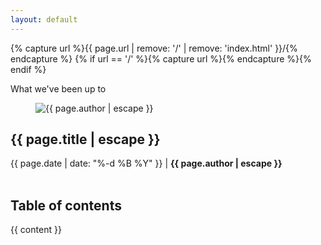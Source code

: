 ```yaml
---
layout: default
---
```


{% capture url %}{{ page.url | remove: '/' | remove: 'index.html' }}/{% endcapture %}
{% if url == '/' %}{% capture url %}{% endcapture %}{% endif %}

<script src="toc.min.js"></script>

<div id="baner-contact">
  <div class="wrapper font-green">What we've been up to</div>
</div>

<article id="post">
  <div class="block">
    <div class="wrapper clearfix">
      <div class="post-content">
        <div class="post clearfix">
          <div class="post-header clearfix">
            <figure>
              <div class="image">
                <img src="/img/members/{{ page.author_login | escape }}.jpg" alt="{{ page.author | escape }}"/></div>
            </figure>
            <div class="title">
              <h2 class="font-dark-blue font-normal">{{ page.title | escape }}</h2>
              {{ page.date | date: "%-d %B %Y" }} | <strong>{{ page.author | escape }}</strong>
              <br/><br/>
            </div>
          </div>
          <div class="post-rows">
            <div class="toc">
              <h1>Table of contents</h1>
              <div id="toc"></div>
            </div>
            <div class="text">
              {{ content }}
            </div>
          </div>
        </div>
      </div>
    </div>
  </div>
</article>

<link rel="stylesheet" href="/res/pygments-github.css" />

<script>
  $('#toc').toc({
    'selectors': 'h1', //elements to use as headings
    'container': '.text', //element to find all selectors in
    'smoothScrolling': true, //enable or disable smooth scrolling on click
    'prefix': 'toc', //prefix for anchor tags and class names
    'highlightOnScroll': true, //add class to heading that is currently in focus
    'highlightOffset': 100 //offset to trigger the next headline
  });
</script>

<script>
  $(function() {
    if ($(window).scrollTop() > ($('.text').offset().top + $('.text').outerHeight() - $('.toc').outerHeight()) ) {
      $('.toc').addClass('stick-bottom');
    } else if ($(window).scrollTop() > $('.text').offset().top) {
      $('.toc').addClass('fixed');
    } else {
      $('.toc').addClass('stick-top');
    }

    $(document).on("scroll", function() {
      if ($(window).scrollTop() > ($('.text').offset().top + $('.text').outerHeight() - $('.toc').outerHeight()) ) {
        $('.toc').removeClass('stick-top').removeClass('fixed').addClass('stick-bottom');
      } else if ($(window).scrollTop() > $('.text').offset().top) {
        $('.toc').removeClass('stick-top').removeClass('stick-bottom').addClass('fixed');
      } else {
        $('.toc').removeClass('stick-bottom').removeClass('fixed').addClass('stick-top');
      }
    });
  })
</script>